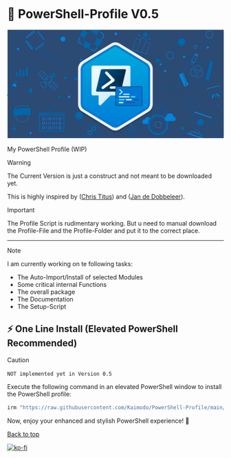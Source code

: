 # 🎨 PowerShell-Profile V0.5

<a name="top"></a>

![](./ico/powershell.png)

My PowerShell Profile (WIP)

> [!WARNING]
> The Current Version is just a construct and not meant to be downloaded yet.

This is highly inspired by ([Chris Titus](https://github.com/ChrisTitusTech)) and ([Jan de Dobbeleer](https://github.com/JanDeDobbeleer)).

> [!IMPORTANT]
> The Profile Script is rudimentary working. But u need to manual download the Profile-File and the Profile-Folder and put it to the correct place.

---

> [!NOTE]
> I am currently working on te following tasks:
>
> - The Auto-Import/Install of selected Modules
> - Some critical internal Functions
> - The overall package
> - The Documentation
> - The Setup-Script

## ⚡ One Line Install (Elevated PowerShell Recommended)

> [!CAUTION]
> `NOT implemented yet in Version 0.5`

Execute the following command in an elevated PowerShell window to install the PowerShell profile:

```bash
irm "https://raw.githubusercontent.com/Kaimodo/PowerShell-Profile/main/setup.ps1" | iex
```

Now, enjoy your enhanced and stylish PowerShell experience! 🚀

[Back to top](#top)

[![ko-fi](https://ko-fi.com/img/githubbutton_sm.svg)](https://ko-fi.com/D1D1TA89P)
